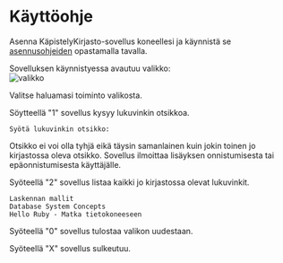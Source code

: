 # Käyttöohje

Asenna KäpistelyKirjasto-sovellus koneellesi ja käynnistä se [asennusohjeiden](https://github.com/korolainenriikka/ohtu_miniprojekti_2020/blob/master/dokumentaatio/asennus.md) opastamalla tavalla.  


Sovelluksen käynnistyessa avautuu valikko:  
![valikko](https://raw.githubusercontent.com/korolainenriikka/ohtu_miniprojekti_2020/master/dokumentaatio/valikko.png)  

Valitse haluamasi toiminto valikosta.  

Söytteellä "1" sovellus kysyy lukuvinkin otsikkoa.  
```
Syötä lukuvinkin otsikko:
```
Otsikko ei voi olla tyhjä eikä täysin samanlainen kuin jokin toinen jo kirjastossa oleva otsikko. Sovellus ilmoittaa lisäyksen onnistumisesta tai epäonnistumisesta käyttäjälle.  

Syöteellä "2" sovellus listaa kaikki jo kirjastossa olevat lukuvinkit.  
```
Laskennan mallit  
Database System Concepts  
Hello Ruby - Matka tietokoneeseen  
```  

Syöteellä "0" sovellus tulostaa valikon uudestaan.  

Syöteellä "X" sovellus sulkeutuu.



